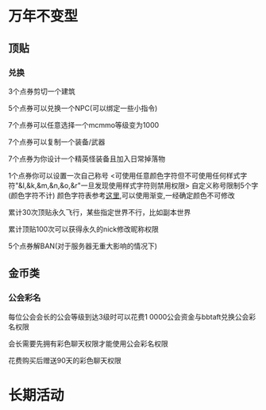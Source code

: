 # 万年不变型

## 顶贴
### 兑换
3个点券剪切一个建筑

5个点券可以兑换一个NPC(可以绑定一些小指令)

7个点券可以任意选择一个mcmmo等级变为1000

7个点券可以复制一个装备/武器

7个点券为你设计一个精英怪装备且加入日常掉落物

1个点券你可以设置一次自己称号
<可使用任意颜色字符但不可使用任何样式字符"&l,&k,&m,&n,&o,&r"一旦发现使用样式字符则禁用权限> 自定义称号限制5个字(颜色字符不计)<!--(也可以渐变)--> 颜色字符表参考[这里](https://tangbao-1301296093.cos.ap-shanghai.myqcloud.com/xiye/docs/imag/docs/color.png),可以使用渐变,一经确定颜色不可修改

累计30次顶贴永久飞行，某些指定世界不行，比如副本世界

累计顶贴100次可以获得永久的nick修改昵称权限

5个点券解BAN(对于服务器无重大影响的情况下)

<!--
### **精英怪**

30张可以自行创建一个副本(一个地图，一个BOSS，一个BOSS战利品)

16张可以自行创建一个BOSS(一个BOSS，一个BOSS战利品)

10张可以自行创建一个战利品加入到你的BOSS当中(一个BOSS最多三个战利品)

表格填写https://api.tangbao.ltd/xiye/em/download.php
-->

## 金币类

### **公会彩名**

每位公会会长的公会等级到达3级时可以花费1 0000公会资金与bbtaft兑换公会彩名权限

会长需要先拥有彩色聊天权限才能使用公会彩名权限

花费购买后赠送90天的彩色聊天权限

# 长期活动

<!--## 0类

给服务器提供有效的建议/举报,每次即可获得0-16个0

0可以换取$

仅限工单,若需要0则在工单内说明即可
-->
<!--

## 金币类

### **称号活动**

每位玩家可以花费350 0000游戏币与bbtaft兑换1000w次自定义称号机会<可使用任意颜色字符但不可使用任何样式字符"&l,&k,&m,&n,&o,&r"一旦发现使用样式字符则禁用权限> 自定义称号限制12个字节<一个中文=两个字节>(颜色字符不计) 颜色字符表参考[这里](https://tangbao-1301296093.cos.ap-shanghai.myqcloud.com/xiye/docs/imag/docs/color.png) 请找[Q1065671264](tencent://message/?uin=1065671264) 

**活动优惠：** 人气值>=2可以打8折 

公会会长可以打95折<持久会长>

尚未违反服务器任何规则的玩家可以打9折

给予服务器**多次**顶贴的玩家可以打9折

参与过爆照活动的玩家打85折 

***折扣属于可叠加状态\*** 例如你人气值>=2又为公会会长 则可以打75折<支付262 5000>

2022/03/07前购买的称号可以享受不用另买渐变称号价格

<font color=#FB22E8>渐</font><font color=#F82EDA>变</font><font color=#F53ACC>称</font><font color=#F246BE>号</font><font color=#EF52B0>价</font><font color=#EC5EA2>格</font> <font color=#E96A94>=</font> <font color=#E67686>打</font><font color=#E38278>折</font><font color=#E08E6A>后</font><font color=#DD9A5C>的</font><font color=#DAA64E>价</font><font color=#D7B240>格</font><font color=#D4BE32>+</font><font color=#D1CA24>25</font><font color=#CED616>0</font><font color=#CBE208>w</font>

渐变称号拥有者可同时享用&颜色字符的操纵
-->